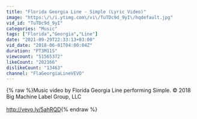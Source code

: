 ```yaml
---
title: "Florida Georgia Line - Simple (Lyric Video)"
image: "https:\/\/i.ytimg.com\/vi\/TuTDc9d_9yI\/hqdefault.jpg"
vid_id: "TuTDc9d_9yI"
categories: "Music"
tags: ["Florida","Georgia","Line"]
date: "2021-09-29T22:33:13+03:00"
vid_date: "2018-06-01T04:00:04Z"
duration: "PT3M11S"
viewcount: "51565372"
likeCount: "202166"
dislikeCount: "13463"
channel: "FlaGeorgiaLineVEVO"
---
```

{% raw %}Music video by Florida Georgia Line performing Simple. © 2018 Big Machine Label Group, LLC<br /><br /><a rel="nofollow" target="blank" href="http://vevo.ly/5ahRQD">http://vevo.ly/5ahRQD</a>{% endraw %}
